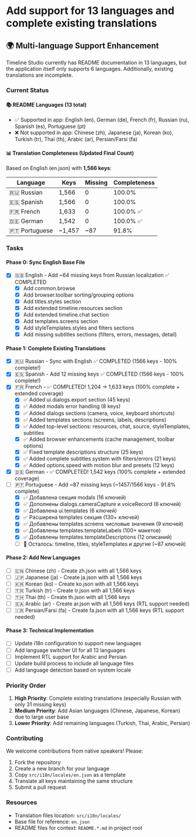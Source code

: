 # Add support for 13 languages and complete existing translations

## 🌍 Multi-language Support Enhancement

Timeline Studio currently has README documentation in 13 languages, but the application itself only supports 6 languages. Additionally, existing translations are incomplete.

### Current Status

#### 📚 README Languages (13 total)
- ✅ Supported in app: English (en), German (de), French (fr), Russian (ru), Spanish (es), Portuguese (pt)
- ❌ Not supported in app: Chinese (zh), Japanese (ja), Korean (ko), Turkish (tr), Thai (th), Arabic (ar), Persian/Farsi (fa)

#### 📊 Translation Completeness (Updated Final Count)
Based on English (en.json) with **1,566 keys**:

| Language | Keys | Missing | Completeness |
|----------|------|---------|--------------|
| 🇷🇺 Russian | 1,566 | 0 | 100.0% |
| 🇪🇸 Spanish | 1,566 | 0 | 100.0% |
| 🇫🇷 French | 1,633 | 0 | 100.0% ✅ |
| 🇩🇪 German | 1,542 | 0 | 100.0% ✅ |
| 🇵🇹 Portuguese | ~1,457 | ~87 | 91.8% |

### Tasks

#### Phase 0: Sync English Base File
- [x] 🇬🇧 English - Add ~64 missing keys from Russian localization ✅ COMPLETED
  - [x] Add common.browse
  - [x] Add browser.toolbar sorting/grouping options
  - [x] Add titles.styles section
  - [x] Add extended timeline.resources section
  - [x] Add extended timeline.chat section
  - [x] Add templates.screens section
  - [x] Add styleTemplates.styles and filters sections
  - [x] Add missing subtitles sections (filters, errors, messages, detail)

#### Phase 1: Complete Existing Translations
- [x] 🇷🇺 Russian - Sync with English ✅ COMPLETED (1566 keys - 100% complete!)
- [x] 🇪🇸 Spanish - Add 12 missing keys ✅ COMPLETED (1566 keys - 100% complete!)
- [x] 🇫🇷 French - ✅ COMPLETED! 1,204 → 1,633 keys (100% complete + extended coverage)
  - [x] ✅ Added ui.dialogs.export section (45 keys)
  - [x] ✅ Added modals error handling (8 keys)
  - [x] ✅ Added dialogs sections (camera, voice, keyboard shortcuts)
  - [x] ✅ Added templates sections (screens, labels, descriptions)
  - [x] ✅ Added top-level sections: resources, chat, source, styleTemplates, subtitles
  - [x] ✅ Added browser enhancements (cache management, toolbar options)
  - [x] ✅ Fixed template descriptions structure (25 keys)
  - [x] ✅ Added complete subtitles system with filters/errors (21 keys)
  - [x] ✅ Added options.speed with motion blur and presets (12 keys)
- [x] 🇩🇪 German - ✅ COMPLETED! 1,542 keys (100% complete + extended coverage)
- [ ] 🇵🇹 Portuguese - Add ~87 missing keys (~1457/1566 keys - 91.8% complete)
  - [x] ✅ Добавлена секция modals (16 ключей)
  - [x] ✅ Дополнены dialogs.cameraCapture и voiceRecord (6 ключей)
  - [x] ✅ Добавлена ui.templates (6 ключей)
  - [x] ✅ Расширена templates секция (130+ ключей)
  - [x] ✅ Добавлены templates.screens числовые значения (9 ключей)
  - [x] ✅ Добавлены templates.templateLabels (100+ макетов)
  - [x] ✅ Добавлены templates.templateDescriptions (12 описаний)
  - [ ] 🔄 Осталось: timeline, titles, styleTemplates и другие (~87 ключей)

#### Phase 2: Add New Languages
- [ ] 🇨🇳 Chinese (zh) - Create zh.json with all 1,566 keys
- [ ] 🇯🇵 Japanese (ja) - Create ja.json with all 1,566 keys
- [ ] 🇰🇷 Korean (ko) - Create ko.json with all 1,566 keys
- [ ] 🇹🇷 Turkish (tr) - Create tr.json with all 1,566 keys
- [ ] 🇹🇭 Thai (th) - Create th.json with all 1,566 keys
- [ ] 🇸🇦 Arabic (ar) - Create ar.json with all 1,566 keys (RTL support needed)
- [ ] 🇮🇷 Persian/Farsi (fa) - Create fa.json with all 1,566 keys (RTL support needed)

#### Phase 3: Technical Implementation
- [ ] Update i18n configuration to support new languages
- [ ] Add language switcher UI for all 13 languages
- [ ] Implement RTL support for Arabic and Persian
- [ ] Update build process to include all language files
- [ ] Add language detection based on system locale

### Priority Order
1. **High Priority**: Complete existing translations (especially Russian with only 31 missing keys)
2. **Medium Priority**: Add Asian languages (Chinese, Japanese, Korean) due to large user base
3. **Lower Priority**: Add remaining languages (Turkish, Thai, Arabic, Persian)

### Contributing
We welcome contributions from native speakers! Please:
1. Fork the repository
2. Create a new branch for your language
3. Copy `src/i18n/locales/en.json` as a template
4. Translate all keys maintaining the same structure
5. Submit a pull request

### Resources
- Translation files location: `src/i18n/locales/`
- Base file for reference: `en.json`
- README files for context: `README.*.md` in project root